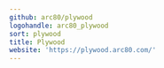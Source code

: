```yaml
---
github: arc80/plywood
logohandle: arc80_plywood
sort: plywood
title: Plywood
website: 'https://plywood.arc80.com/'
---
```


